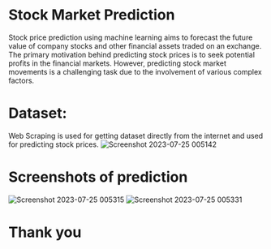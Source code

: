 # Stock Market Prediction

Stock price prediction using machine learning aims to forecast the future value of company stocks and other financial assets traded on an exchange. The primary motivation behind predicting stock prices is to seek potential profits in the financial markets. However, predicting stock market movements is a challenging task due to the involvement of various complex factors.

# Dataset:
Web Scraping is used for getting dataset directly from the internet and used for predicting stock prices.
![Screenshot 2023-07-25 005142](https://github.com/dharapatel2908/Code-Clause---Data-Science/assets/91153621/5e13dfc2-dbfa-4b1c-a93a-f11d33fb949b)

# Screenshots of prediction
![Screenshot 2023-07-25 005315](https://github.com/dharapatel2908/Code-Clause---Data-Science/assets/91153621/49f192d5-4aeb-40ec-a8d2-8dfa0adc0a46)
![Screenshot 2023-07-25 005331](https://github.com/dharapatel2908/Code-Clause---Data-Science/assets/91153621/4562640c-5331-4e25-b29c-5494d80d82fb)

# Thank you
